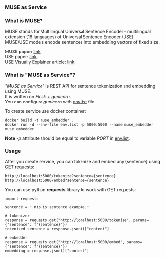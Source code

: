 ### MUSE as Service

### What is MUSE?
MUSE stands for Multilingual Universal Sentence Encoder - multilingual extension (16 languages) of Universal Sentence Encoder (USE).<br>
MUSE/USE models encode sentences into embedding vectors of fixed size.

MUSE paper: [link](https://arxiv.org/abs/1907.04307). <br>
USE paper: [link](https://arxiv.org/abs/1803.11175). <br>
USE Visually Explainer article: [link](https://amitness.com/2020/06/universal-sentence-encoder/). <br>

### What is "MUSE as Service"?
*"MUSE as Service"* is REST API for sentence tokenization and embedding using MUSE.<br>
It is written on *Flask + gunicorn*.<br>
You can configure *gunicorn* with [env.list](env.list) file.

To create service use docker container:
```
docker build -t muse_embedder .
docker run -d --env-file env.list -p 5000:5000 --name muse_embedder muse_embedder
```
**Note** *-p* attribute should be equal to variable *PORT* in [env.list](env.list).<br>

### Usage
After you create service, you can tokenize and embed any {sentence} using GET requests:
```
http://localhost:5000/tokenize?sentence={sentence}
http://localhost:5000/embed?sentence={sentence}
```

You can use python **requests** library to work with GET requests:
```python3
import requests

sentence = "This is sentence example."

# tokenizer
response = requests.get("http://localhost:5000/tokenize", params={"sentence": f"{sentence}"})
tokenized_sentence = response.json()["content"]

# embedder
response = requests.get("http://localhost:5000/embed", params={"sentence": f"{sentence}"})
embedding = response.json()["content"]
```
